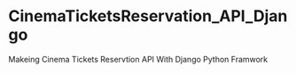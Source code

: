 # CinemaTicketsReservation_API_Django
Makeing Cinema Tickets Reservtion API With Django Python Framwork 
